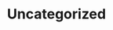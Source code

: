 ---
layout: archive-categories
title: Uncategorized
slug: uncategorized
menu: true
submenu: false
order: 2
description: >
  "Uncategorized"
---